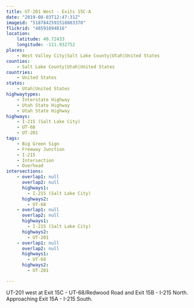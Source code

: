 ```yaml
---
title: UT-201 West - Exits 15C-A
date: "2019-08-03T12:47:31Z"
imageid: "5187842591518883378"
flickrid: "48591894816"
location:
    latitude: 40.72433
    longitude: -111.932752
places:
    - West Valley City|Salt Lake County|Utah|United States
counties:
    - Salt Lake County|Utah|United States
countries:
    - United States
states:
    - Utah|United States
highwaytypes:
    - Interstate Highway
    - Utah State Highway
    - Utah State Highway
highways:
    - I-215 (Salt Lake City)
    - UT-68
    - UT-201
tags:
    - Big Green Sign
    - Freeway Junction
    - I-215
    - Intersection
    - Overhead
intersections:
    - overlap1: null
      overlap2: null
      highways1:
        - I-215 (Salt Lake City)
      highways2:
        - UT-68
    - overlap1: null
      overlap2: null
      highways1:
        - I-215 (Salt Lake City)
      highways2:
        - UT-201
    - overlap1: null
      overlap2: null
      highways1:
        - UT-68
      highways2:
        - UT-201

---
```

UT-201 west at Exit 15C - UT-68/Redwood Road and Exit 15B - I-215 North.  Approaching Exit 15A - I-215 South.